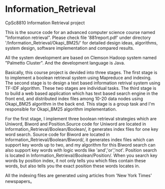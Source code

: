 # Information_Retrieval
CpSc8810 Information Retrieval project

This is the source code for an advanced computer science course named "Information retrieval". Please check file '881report.pdf' 
under directory '/Information_Retrieval/Okapi_BM25/' for detailed design ideas, algorithms, system design, software implementation
and compared results.

All the system development are based on Clemson Hadoop system named "Palmetto Cluster". And the development language is Java.

Basically, this course project is devided into three stages. The first stage is to implement a boolean retrieval system using Mapreduce
and indexing. The second stage is to design a text based information retrival system using TF-IDF algorithm. These two stages are 
individual tasks. The third stage is to build a web based application which has text based search engine in the front end, and distributed
index files among 10-20 data nodes using Okapi_BM25 algorithm in the back end. This stage is a group task and I'm responsible for Okapi_BM25 algorithm 
implementation.  

For the first stage, I implement three boolean retrieval strategies which are Uniword, Biword and Position.Source code for Uniword
are located in Information_Retrieval/Boolean/Boolean/, it generates index files for one key word search. Source code for Biword 
are located in Information_Retrieval/Boolean/Biword/, it generates index files which can support key words up to two, and my algorithm for 
this Biword search can also support key words with logic words like 'and','or','not'. Position search is located in Information_Retrieval/Boolean/Position/. 
When you search key words by position index, it not only tells you which files contain these words, but also tells you the exact position
these words locates in.

All the indexing files are generated using articles from 'New York Times' newspapers。
